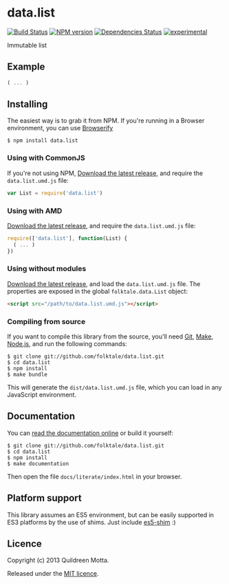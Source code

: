 data.list
=========

[![Build Status](https://secure.travis-ci.org/folktale/data.list.png?branch=master)](https://travis-ci.org/folktale/data.list)
[![NPM version](https://badge.fury.io/js/data.list.png)](http://badge.fury.io/js/data.list)
[![Dependencies Status](https://david-dm.org/folktale/data.list.png)](https://david-dm.org/folktale/data.list)
[![experimental](http://hughsk.github.io/stability-badges/dist/experimental.svg)](http://github.com/hughsk/stability-badges)


Immutable list


## Example

```js
( ... )
```


## Installing

The easiest way is to grab it from NPM. If you're running in a Browser
environment, you can use [Browserify][]

    $ npm install data.list


### Using with CommonJS

If you're not using NPM, [Download the latest release][release], and require
the `data.list.umd.js` file:

```js
var List = require('data.list')
```


### Using with AMD

[Download the latest release][release], and require the `data.list.umd.js`
file:

```js
require(['data.list'], function(List) {
  ( ... )
})
```


### Using without modules

[Download the latest release][release], and load the `data.list.umd.js`
file. The properties are exposed in the global `folktale.data.List` object:

```html
<script src="/path/to/data.list.umd.js"></script>
```


### Compiling from source

If you want to compile this library from the source, you'll need [Git][],
[Make][], [Node.js][], and run the following commands:

    $ git clone git://github.com/folktale/data.list.git
    $ cd data.list
    $ npm install
    $ make bundle
    
This will generate the `dist/data.list.umd.js` file, which you can load in
any JavaScript environment.

    
## Documentation

You can [read the documentation online][docs] or build it yourself:

    $ git clone git://github.com/folktale/data.list.git
    $ cd data.list
    $ npm install
    $ make documentation

Then open the file `docs/literate/index.html` in your browser.


## Platform support

This library assumes an ES5 environment, but can be easily supported in ES3
platforms by the use of shims. Just include [es5-shim][] :)


## Licence

Copyright (c) 2013 Quildreen Motta.

Released under the [MIT licence](https://github.com/folktale/data.list/blob/master/LICENCE).

<!-- links -->
[Fantasy Land]: https://github.com/fantasyland/fantasy-land
[Browserify]: http://browserify.org/
[Git]: http://git-scm.com/
[Make]: http://www.gnu.org/software/make/
[Node.js]: http://nodejs.org/
[es5-shim]: https://github.com/kriskowal/es5-shim
[docs]: http://folktale.github.io/data.list
<!-- [release: https://github.com/folktale/data.list/releases/download/v$VERSION/data.list-$VERSION.tar.gz] -->
[release]: https://github.com/folktale/data.list/releases/download/v0.0.0/data.list-0.0.0.tar.gz
<!-- [/release] -->
